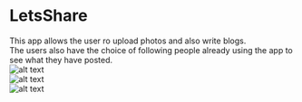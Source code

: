 # LetsShare
This app allows the user ro upload photos and also write blogs.</br>
The users also have the choice of following people already using the app to see what they have posted.</br>
![alt text](https://user-images.githubusercontent.com/50510683/125838172-852e8819-ea32-4d03-8a8f-1d3ae2083c7b.png)
</br>
![alt text](https://user-images.githubusercontent.com/50510683/125838176-4cd6de0f-e6e0-47fd-8d89-bb2724f85fb3.png)
</br>
![alt text](https://user-images.githubusercontent.com/50510683/125838179-893ed821-efd7-44e7-a5ff-9bba020cacc8.png)
